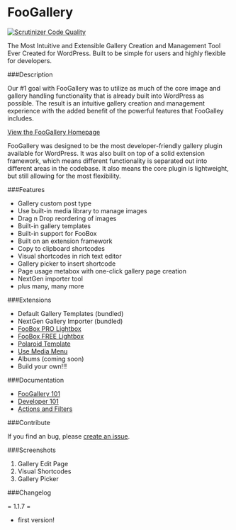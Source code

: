 FooGallery
==========
[![Scrutinizer Code Quality](https://scrutinizer-ci.com/g/fooplugins/foogallery/badges/quality-score.png?b=master)](https://scrutinizer-ci.com/g/fooplugins/foogallery/?branch=master)

The Most Intuitive and Extensible Gallery Creation and Management Tool Ever Created for WordPress. Built to be simple for users and highly flexible for developers.

###Description

Our #1 goal with FooGallery was to utilize as much of the core image and gallery handling functionality that is already built into WordPress as possible.
The result is an intuitive gallery creation and management experience with the added benefit of the powerful features that FooGalley includes.

[View the FooGallery Homepage](http://foo.gallery/)

FooGallery was designed to be the most developer-friendly gallery plugin available for WordPress.
It was also built on top of a solid extension framework, which means different functionality is separated out into different areas in the codebase.
It also means the core plugin is lightweight, but still allowing for the most flexibility.

###Features

*   Gallery custom post type
*   Use built-in media library to manage images
*   Drag n Drop reordering of images
*	Built-in gallery templates
*	Built-in support for FooBox
*	Built on an extension framework
*	Copy to clipboard shortcodes
*	Visual shortcodes in rich text editor
*	Gallery picker to insert shortcode
*	Page usage metabox with one-click gallery page creation
*	NextGen importer tool
*	plus many, many more

###Extensions

*	Default Gallery Templates (bundled)
*	NextGen Gallery Importer (bundled)
*	[FooBox PRO Lightbox](http://fooplugins.com/plugins/foobox/?utm_source=foogalleryplugin&utm_medium=foogallerylink&utm_campaign=foogallery_wprepo)
*	[FooBox FREE Lightbox](http://wordpress.org/plugins/foobox-image-lightbox)
*	[Polaroid Template](https://github.com/fooplugins/foogallery-polaroid-template)
*	[Use Media Menu](https://github.com/fooplugins/foogallery-media-menu)
*	Albums (coming soon)
*	Build your own!!!

###Documentation

*	[FooGallery 101](http://docs.fooplugins.com/foogallery/foogallery-101/)
*	[Developer 101](http://docs.fooplugins.com/foogallery/foogallery-developers-101/)
*	[Actions and Filters](http://docs.fooplugins.com/foogallery/actions-filters/)

###Contribute

If you find an bug, please [create an issue](https://github.com/fooplugins/foogallery/issues).

###Screenshots

1. Gallery Edit Page
2. Visual Shortcodes
3. Gallery Picker

###Changelog

= 1.1.7 =
* first version!